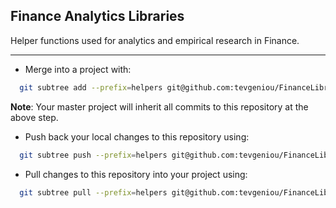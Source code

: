 ## Finance  Analytics Libraries

Helper functions used for analytics and empirical research in Finance. 

***

* Merge into a project with:
``` sh
  git subtree add --prefix=helpers git@github.com:tevgeniou/FinanceLibraries.git master
```
  **Note**: Your master project will inherit all commits to this repository at the above step.  

* Push back your local changes to this repository using:
``` sh
  git subtree push --prefix=helpers git@github.com:tevgeniou/FinanceLibraries.git master
```

* Pull changes to this repository into your project using:
``` sh
  git subtree pull --prefix=helpers git@github.com:tevgeniou/FinanceLibraries.git master
```
